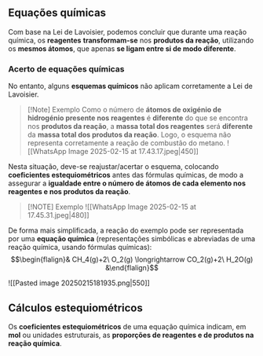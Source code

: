## Equações químicas
Com base na Lei de Lavoisier, podemos concluir que durante uma reação química, os **reagentes** **transformam-se** nos **produtos da reação**, utilizando os **mesmos átomos**, que apenas **se ligam entre si de modo diferente**.

### Acerto de equações químicas

No entanto, alguns **esquemas químicos** não aplicam corretamente a Lei de Lavoisier.

> [!Note] Exemplo
> Como o número de **átomos de oxigénio de hidrogénio presente nos reagentes** é **diferente** do que se encontra nos **produtos da reação**, a **massa total dos reagentes** será **diferente** da **massa total dos produtos da reação**. Logo, o esquema não representa corretamente a reação de combustão do metano.
 >![[WhatsApp Image 2025-02-15 at 17.43.17.jpeg|450]]

Nesta situação, deve-se reajustar/acertar o esquema, colocando **coeficientes estequiométricos** antes das fórmulas químicas, de modo a assegurar a **igualdade entre o número de átomos de cada elemento nos reagentes e nos produtos da reação**.

> [!NOTE] Exemplo
> ![[WhatsApp Image 2025-02-15 at 17.45.31.jpeg|480]]

De forma mais simplificada, a reação do exemplo pode ser representada por uma **equação química** (representações simbólicas e abreviadas de uma reação química, usando fórmulas químicas):
$$\begin{flalign}& CH_4(g)+2\ O_2(g) \longrightarrow CO_2(g)+2\ H_2O(g) &\end{flalign}$$

![[Pasted image 20250215181935.png|550]]

## Cálculos estequiométricos
Os **coeficientes estequiométricos** de uma equação química indicam, em **mol** ou unidades estruturais, as **proporções de reagentes e de produtos na reação química**.

